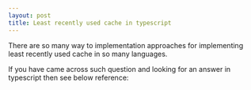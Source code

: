 ```yaml
---
layout: post
title: Least recently used cache in typescript
---
```


There are so many way to implementation approaches for implementing least recently used cache in so many languages.

If you have came across such question and looking for an answer in typescript then see below reference:

<script src="https://gist-it.appspot.com/https://github.com/nordible/lru-typescript/blob/master/src/index.ts"></script>